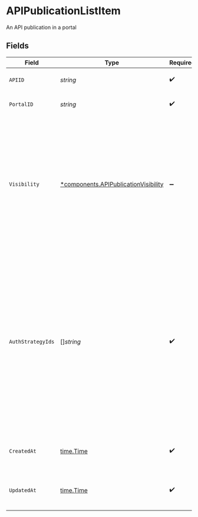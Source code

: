 # APIPublicationListItem

An API publication in a portal


## Fields

| Field                                                                                                                                                                                                                                                                                                          | Type                                                                                                                                                                                                                                                                                                           | Required                                                                                                                                                                                                                                                                                                       | Description                                                                                                                                                                                                                                                                                                    | Example                                                                                                                                                                                                                                                                                                        |
| -------------------------------------------------------------------------------------------------------------------------------------------------------------------------------------------------------------------------------------------------------------------------------------------------------------- | -------------------------------------------------------------------------------------------------------------------------------------------------------------------------------------------------------------------------------------------------------------------------------------------------------------- | -------------------------------------------------------------------------------------------------------------------------------------------------------------------------------------------------------------------------------------------------------------------------------------------------------------- | -------------------------------------------------------------------------------------------------------------------------------------------------------------------------------------------------------------------------------------------------------------------------------------------------------------- | -------------------------------------------------------------------------------------------------------------------------------------------------------------------------------------------------------------------------------------------------------------------------------------------------------------- |
| `APIID`                                                                                                                                                                                                                                                                                                        | *string*                                                                                                                                                                                                                                                                                                       | :heavy_check_mark:                                                                                                                                                                                                                                                                                             | The API identifier.                                                                                                                                                                                                                                                                                            | 9f5061ce-78f6-4452-9108-ad7c02821fd5                                                                                                                                                                                                                                                                           |
| `PortalID`                                                                                                                                                                                                                                                                                                     | *string*                                                                                                                                                                                                                                                                                                       | :heavy_check_mark:                                                                                                                                                                                                                                                                                             | The portal identifier.                                                                                                                                                                                                                                                                                         | 7710d5c4-d902-410b-992f-18b814155b53                                                                                                                                                                                                                                                                           |
| `Visibility`                                                                                                                                                                                                                                                                                                   | [*components.APIPublicationVisibility](../../models/components/apipublicationvisibility.md)                                                                                                                                                                                                                    | :heavy_minus_sign:                                                                                                                                                                                                                                                                                             | The visibility of the API in the portal.<br/>Public API publications do not require authentication to view and retrieve information about them.<br/>Private API publications require authentication to retrieve information about them.<br/>                                                                   |                                                                                                                                                                                                                                                                                                                |
| `AuthStrategyIds`                                                                                                                                                                                                                                                                                              | []*string*                                                                                                                                                                                                                                                                                                     | :heavy_check_mark:                                                                                                                                                                                                                                                                                             | The auth strategy the API enforces for applications in the portal.<br/>Omitting this property means the portal's default application auth strategy will be used.<br/>Setting to null means the API will not require application authentication.<br/>DCR support for application registration is currently in development.<br/> |                                                                                                                                                                                                                                                                                                                |
| `CreatedAt`                                                                                                                                                                                                                                                                                                    | [time.Time](https://pkg.go.dev/time#Time)                                                                                                                                                                                                                                                                      | :heavy_check_mark:                                                                                                                                                                                                                                                                                             | An ISO-8601 timestamp representation of entity creation date.                                                                                                                                                                                                                                                  | 2022-11-04T20:10:06.927Z                                                                                                                                                                                                                                                                                       |
| `UpdatedAt`                                                                                                                                                                                                                                                                                                    | [time.Time](https://pkg.go.dev/time#Time)                                                                                                                                                                                                                                                                      | :heavy_check_mark:                                                                                                                                                                                                                                                                                             | An ISO-8601 timestamp representation of entity update date.                                                                                                                                                                                                                                                    | 2022-11-04T20:10:06.927Z                                                                                                                                                                                                                                                                                       |